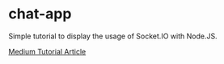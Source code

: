 # chat-app
Simple tutorial to display the usage of Socket.IO with Node.JS.

[Medium Tutorial Article](https://marques-robinson-project.medium.com/chat-app-with-socket-io-and-express-using-node-js-2293b87f47c3)
